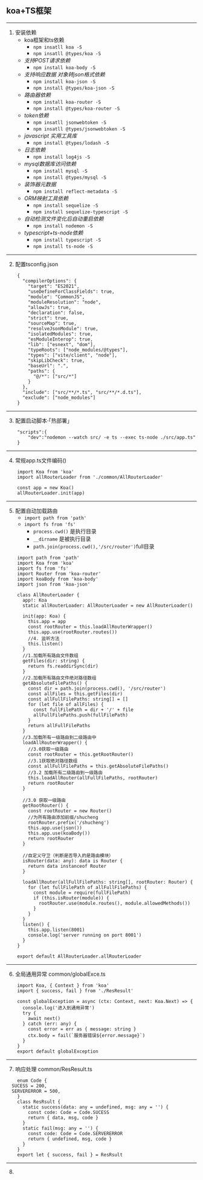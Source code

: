 ## koa+TS框架
* * *
1. 安装依赖
	- koa框架和ts依赖
		-  `npm insatll koa -S`
		-  `npm insatll @types/koa -S`
	-  *支持POST请求依赖*
		-  `npm install koa-body -S` 
	- *支持响应数据 对象转json格式依赖*
		- `npm install koa-json -S`
		- `npm install @types/koa-json -S`
	- *路由器依赖*
		- `npm install koa-router -S`
		- `npm install @types/koa-router -S`
	- *token依赖*
		- `npm insatll jsonwebtoken -S`
		- `npm insatll @types/jsonwebtoken -S`
	- *javascript 实用工具库*
		- `npm install @types/lodash -S`
	- *日志依赖*
		- `npm install log4js -S`
	- *mysql数据库访问依赖*
		- `npm install mysql -S`
		- `npm install @types/mysql -S`
	- *装饰器元数据*
		- `npm install reflect-metadata -S`
	- *ORM映射工具依赖*
		- `npm install sequelize -S`
		- `npm install sequelize-typescript -S`
	- *自动检测文件变化后自动重启依赖*
		- `npm install nodemon -S`
	- *typescript+ts-node依赖*
		- `npm install typescript -S`
		- `npm install ts-node -S`	
* * *
2. 配置tsconfig.json
```
	{
	  "compilerOptions": {
		"target": "ES2021",
		"useDefineForClassFields": true,
		"module": "CommonJS",
		"moduleResolution": "node",
		"allowJs": true,
		"declaration": false,
		"strict": true,
		"sourceMap": true,
		"resolveJsonModule": true,
		"isolatedModules": true,
		"esModuleInterop": true,
		"lib": ["esnext", "dom"],
		"typeRoots": ["node_modules/@types"],
		"types": ["vite/client", "node"],
		"skipLibCheck": true,
		"baseUrl": ".",
		"paths": {
		  "@/*": ["src/*"]
		}
	  },
	  "include": ["src/**/*.ts", "src/**/*.d.ts"],
	  "exclude": ["node_modules"]
	}

```
* * *
3. 配置启动脚本·「热部署」
```
	"scripts":{
		"dev":"nodemon --watch src/ -e ts --exec ts-node ./src/app.ts"
	}
```

* * *
4. 常规app.ts文件编码()
```
	import Koa from 'koa'
	import allRouterLoader from './common/AllRouterLoader'

	const app = new Koa()
	allRouterLoader.init(app)

```
* * *
5. 配置自动加载路由
	- `import path from 'path'`
	- `import fs from 'fs'`
		- `process.cwd()` 是执行目录
		- `__dirname` 是被执行目录
		- `path.join(process.cwd(),'/src/router')`full目录
		
		
```
	import path from 'path'
	import Koa from 'koa'
	import fs from 'fs'
	import Router from 'koa-router'
	import koaBody from 'koa-body'
	import json from 'koa-json'

	class AllRouterLoader {
	  app!: Koa
	  static allRouterLoader: AllRouterLoader = new AllRouterLoader()

	  init(app: Koa) {
		this.app = app
		const rootRouter = this.loadAllRouterWrapper()
		this.app.use(rootRouter.routes())
		//4. 监听方法
		this.listen()
	  }
	  //1.加载所有路由文件数组
	  getFiles(dir: string) {
		return fs.readdirSync(dir)
	  }
	  //2.加载所有路由文件绝对路径数组
	  getAbsoluteFilePaths() {
		const dir = path.join(process.cwd(), '/src/router')
		const allFiles = this.getFiles(dir)
		const allFullFilePaths: string[] = []
		for (let file of allFiles) {
		  const fullFilePath = dir + '/' + file
		  allFullFilePaths.push(fullFilePath)
		}
		return allFullFilePaths
	  }
	  //3.加载所有一级路由到二级路由中
	  loadAllRouterWrapper() {
		//3.0获取一级路由
		const rootRouter = this.getRootRouter()
		//3.1获取绝对路径数组
		const allFullFilePaths = this.getAbsoluteFilePaths()
		//3.2 加载所有二级路由到一级路由
		this.loadAllRouter(allFullFilePaths, rootRouter)
		return rootRouter
	  }

	  //3.0 获取一级路由
	  getRootRouter() {
		const rootRouter = new Router()
		//为所有路由添加前缀/shucheng
		rootRouter.prefix('/shucheng')
		this.app.use(json())
		this.app.use(koaBody())
		return rootRouter
	  }

	  //自定义守卫（判断是否导入的是路由模块）
	  isRouter(data: any): data is Router {
		return data instanceof Router
	  }

	  loadAllRouter(allFullFilePaths: string[], rootRouter: Router) {
		for (let fullFilePath of allFullFilePaths) {
		  const module = require(fullFilePath)
		  if (this.isRouter(module)) {
			rootRouter.use(module.routes(), module.allowedMethods())
		  }
		}
	  }
	  listen() {
		this.app.listen(8001)
		console.log('server running on port 8001')
	  }
	}

	export default AllRouterLoader.allRouterLoader
```
* * *
6. 全局通用异常 common/globalExce.ts
```
	import Koa, { Context } from 'koa'
	import { success, fail } from './ResResult'

	const globalException = async (ctx: Context, next: Koa.Next) => {
	  console.log('进入到通用异常')
	  try {
		await next()
	  } catch (err: any) {
		const error = err as { message: string }
		ctx.body = fail(`服务器错误${error.message}`)
	  }
	}
	export default globalException

```
* * *
7. 响应处理 common/ResResult.ts
```
	enum Code {
  SUCESS = 200,
  SERVERERROR = 500,
	}
	class ResRsult {
	  static success(data: any = undefined, msg: any = '') {
		const code: Code = Code.SUCESS
		return { data, msg, code }
	  }
	  static fail(msg: any = '') {
		const code: Code = Code.SERVERERROR
		return { undefined, msg, code }
	  }
	}
	export let { success, fail } = ResRsult

```
* * *
8. 